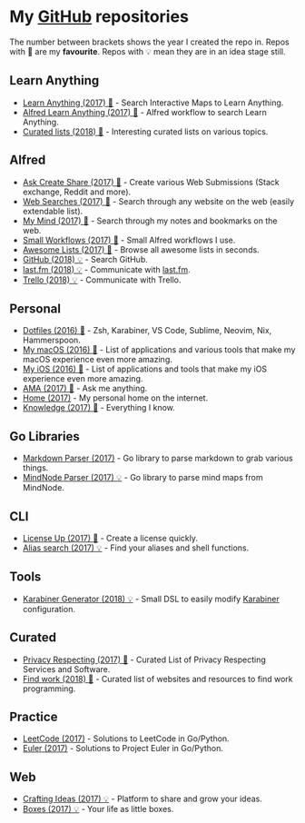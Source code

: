 # My [GitHub](https://github.com/nikitavoloboev) repositories
The number between brackets shows the year I created the repo in. Repos with 🌟 are my **favourite**. Repos with 💡 mean they are in an idea stage still.

## Learn Anything
- [Learn Anything (2017) 🌟](https://github.com/learn-anything/learn-anything) - Search Interactive Maps to Learn Anything.
- [Alfred Learn Anything (2017) 🌟](https://github.com/nikitavoloboev/alfred-learn-anything) - Alfred workflow to search Learn Anything.
- [Curated lists (2018) 🌟](https://github.com/learn-anything/curated-lists#readme) - Interesting curated lists on various topics.

## Alfred
- [Ask Create Share (2017) 🌟](https://github.com/nikitavoloboev/alfred-ask-create-share) - Create various Web Submissions (Stack exchange, Reddit and more).
- [Web Searches (2017) 🌟](https://github.com/nikitavoloboev/alfred-web-searches) - Search through any website on the web (easily extendable list).
- [My Mind (2017) 🌟](https://github.com/nikitavoloboev/alfred-my-mind) - Search through my notes and bookmarks on the web.
- [Small Workflows (2017) 🌟](https://github.com/nikitavoloboev/small-workflows) - Small Alfred workflows I use.
- [Awesome Lists (2017) 🌟](https://github.com/nikitavoloboev/alfred-awesome-lists) - Browse all awesome lists in seconds.
- [GitHub (2018) 💡](https://github.com/nikitavoloboev/alfred-github-users) - Search GitHub.
- [last.fm (2018) 💡](https://github.com/nikitavoloboev/alfred-lastfm) - Communicate with [last.fm](https://www.last.fm/home).
- [Trello (2018) 💡](https://github.com/nikitavoloboev/alfred-trello) - Communicate with Trello.

## Personal
- [Dotfiles (2016) 🌟](https://github.com/nikitavoloboev/dotfiles) - Zsh, Karabiner, VS Code, Sublime, Neovim, Nix, Hammerspoon.
- [My macOS (2016) 🌟](https://github.com/nikitavoloboev/my-mac-os#readme) - List of applications and various tools that make my macOS experience even more amazing.
- [My iOS (2016) 🌟](https://github.com/nikitavoloboev/my-ios#readme) - List of applications and tools that make my iOS experience even more amazing.
- [AMA (2017) 🌟](https://github.com/nikitavoloboev/ama#readme) - Ask me anything.
- [Home (2017)](https://github.com/nikitavoloboev/nikitavoloboev.xyz) - My personal home on the internet.
- [Knowledge (2017) 🌟](https://github.com/nikitavoloboev/my-knowledge) - Everything I know.

## Go Libraries
- [Markdown Parser (2017)](https://github.com/nikitavoloboev/markdown-parser) - Go library to parse markdown to grab various things.
- [MindNode Parser (2017) 💡](https://github.com/nikitavoloboev/mindnode-parser) - Go library to parse mind maps from MindNode.

## CLI
- [License Up (2017) 🌟](https://github.com/nikitavoloboev/license-up) - Create a license quickly.
- [Alias search (2017) 💡](https://github.com/nikitavoloboev/alias-search) - Find your aliases and shell functions.

## Tools
- [Karabiner Generator (2018) 💡](https://github.com/nikitavoloboev/karabiner-dsl) - Small DSL to easily modify [Karabiner](https://github.com/tekezo/Karabiner-Elements) configuration.

## Curated
- [Privacy Respecting (2017) 🌟](https://github.com/nikitavoloboev/privacy-respecting#readme) - Curated List of Privacy Respecting Services and Software.
- [Find work (2018) 🌟](https://github.com/nikitavoloboev/find-work#readme) - Curated list of websites and resources to find work programming.

## Practice
- [LeetCode (2017)](https://github.com/nikitavoloboev/leetcode) - Solutions to LeetCode in Go/Python.
- [Euler (2017)](https://github.com/nikitavoloboev/euler) - Solutions to Project Euler in Go/Python.

## Web
- [Crafting Ideas (2017) 💡](https://github.com/nikitavoloboev/crafting-ideas) - Platform to share and grow your ideas.
- [Boxes (2017) 💡](https://github.com/nikitavoloboev/boxes) - Your life as little boxes.